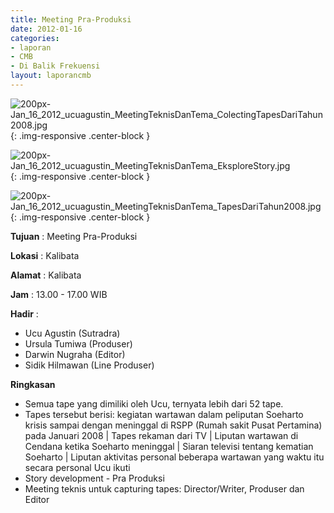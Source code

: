 ```yaml
---
title: Meeting Pra-Produksi
date: 2012-01-16
categories:
- laporan
- CMB
- Di Balik Frekuensi
layout: laporancmb
---
```


![200px-Jan_16_2012_ucuagustin_MeetingTeknisDanTema_ColectingTapesDariTahun2008.jpg](/uploads/200px-Jan_16_2012_ucuagustin_MeetingTeknisDanTema_ColectingTapesDariTahun2008.jpg){: .img-responsive .center-block }

![200px-Jan_16_2012_ucuagustin_MeetingTeknisDanTema_EksploreStory.jpg](/uploads/200px-Jan_16_2012_ucuagustin_MeetingTeknisDanTema_EksploreStory.jpg){: .img-responsive .center-block }

![200px-Jan_16_2012_ucuagustin_MeetingTeknisDanTema_TapesDariTahun2008.jpg](/uploads/200px-Jan_16_2012_ucuagustin_MeetingTeknisDanTema_TapesDariTahun2008.jpg){: .img-responsive .center-block }


**Tujuan** : Meeting Pra-Produksi

**Lokasi** : Kalibata 

**Alamat** : Kalibata 

**Jam** : 13.00 - 17.00 WIB 

**Hadir** :
* Ucu Agustin (Sutradra)
* Ursula Tumiwa (Produser)
* Darwin Nugraha (Editor)
* Sidik Hilmawan (Line Produser)

**Ringkasan** 
* Semua tape yang dimiliki oleh Ucu, ternyata lebih dari 52 tape.
* Tapes tersebut berisi: kegiatan wartawan dalam peliputan Soeharto krisis sampai dengan meninggal di RSPP (Rumah sakit Pusat Pertamina) pada Januari 2008 | Tapes rekaman dari TV | Liputan wartawan di Cendana ketika Soeharto meninggal | Siaran televisi tentang kematian Soeharto | Liputan aktivitas personal beberapa wartawan yang waktu itu secara personal Ucu ikuti
* Story development - Pra Produksi
* Meeting teknis untuk capturing tapes: Director/Writer, Produser dan Editor
